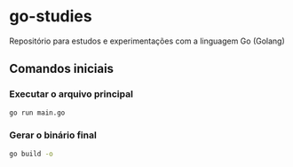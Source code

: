# go-studies

Repositório para estudos e experimentações com a linguagem Go (Golang)

## Comandos iniciais 

### Executar o arquivo principal 
```bash
go run main.go
```

### Gerar o binário final
```bash
go build -o 
```